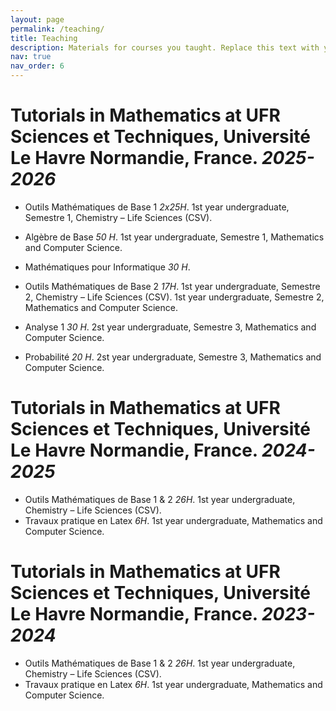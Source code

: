 ```yaml
---
layout: page
permalink: /teaching/
title: Teaching
description: Materials for courses you taught. Replace this text with your description.
nav: true
nav_order: 6
---
```


# Tutorials in Mathematics at UFR Sciences et Techniques, Université Le Havre Normandie, France. **_2025-2026_**
- Outils Mathématiques de Base 1 _2x25H_.
 1st year undergraduate, Semestre 1, Chemistry – Life Sciences (CSV).

- Algèbre de Base _50 H_. 
1st year undergraduate, Semestre 1, Mathematics and Computer Science.
- Mathématiques pour Informatique  _30 H_. 
- Outils Mathématiques de Base 2 _17H_.
 1st year undergraduate, Semestre 2, Chemistry – Life Sciences (CSV).
1st year undergraduate, Semestre 2,  Mathematics and Computer Science.
- Analyse 1  _30 H_. 
2st year undergraduate, Semestre 3,  Mathematics and Computer Science.
- Probabilité  _20 H_. 
2st year undergraduate, Semestre 3,  Mathematics and Computer Science.

# Tutorials in Mathematics at UFR Sciences et Techniques, Université Le Havre Normandie, France. **_2024-2025_**
- Outils Mathématiques de Base 1 & 2 _26H_.
 1st year undergraduate, Chemistry – Life Sciences (CSV).
- Travaux pratique en Latex _6H_. 
1st year undergraduate, Mathematics and Computer Science.

# Tutorials in Mathematics at UFR Sciences et Techniques, Université Le Havre Normandie, France. **_2023-2024_**
- Outils Mathématiques de Base 1 & 2 _26H_.
 1st year undergraduate, Chemistry – Life Sciences (CSV).
- Travaux pratique en Latex _6H_. 
1st year undergraduate, Mathematics and Computer Science.
